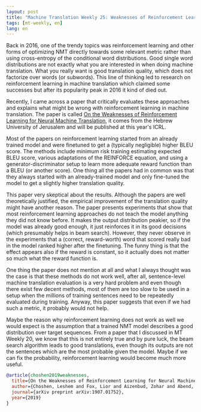```yaml
---
layout: post
title: "Machine Translation Weekly 25: Weaknesses of Reinforcement Learning for NMT"
tags: [mt-weekly, en]
lang: en
---
```


Back in 2016, one of the trendy topics was reinforcement learning and other
forms of optimizing NMT directly towards some relevant metric rather than using
cross-entropy of the conditional word distributions. Good single word
distributions are not exactly what you are interested in when doing machine
translation. What you really want is good translation quality, which does not
factorize over words (or subwords). This line of thinking led to research on
reinforcement learning in machine translation which claimed some successes but
after its popularity peak in 2016 it kind of died out.

Recently, I came across a paper that critically evaluates these approaches and
explains what might be wrong with reinforcement learning in machine
translation. The paper is called [On the Weaknesses of Reinforcement Learning
for Neural Machine Translation](https://arxiv.org/pdf/1907.01752v3.pdf), it
comes from the Hebrew University of Jerusalem and will be published at this
year's ICRL.

Most of the papers on reinforcement learning started from an already trained
model and were finetuned to get a (typically negligible) higher BLEU score. The
methods include minimum risk training estimating expected BLEU score, various
adaptations of the REINFORCE equation, and using a generator-discriminator
setup to learn more adequate reward function than a BLEU (or another score).
One thing all the papers had in common was that they always started with an
already-trained model and only fine-tuned the model to get a slightly higher
translation quality.

This paper very skeptical about the results. Although the papers are well
theoretically justified, the empirical improvement of the translation quality
might have another reason. The paper presents experiments that show that most
reinforcement learning approaches do not teach the model anything they did not
know before. It makes the output distribution peakier, so if the model was
already good enough, it just reinforces it in its good decisions (which
presumably helps in beam search). However, they never observe in the
experiments that a (correct, reward-worth) word that scored really bad in the
model ranked higher after the finetuning. The funny thing is that the effect
appears also if the reward is constant, so it actually does not matter so much
what the reward function is.

One thing the paper does not mention at all and what I always thought was the
case is that these methods do not work well, after all, sentence-level machine
translation evaluation is a very hard problem and even though there exist few
decent methods, most of them are too slow to be used in a setup when the
millions of training sentences need to be repeatedly evaluated during training.
Anyway, this paper suggests that even if we had such a metric, it probably
would not help.

Maybe the reason why reinforcement learning does not work as well we would
expect is the assumption that a trained NMT model describes a good distribution
over target sequences. From a paper that I discussed in MT Weekly 20, we know
that this is not entirely true and by pure luck, the beam search algorithm
leads to good translations, even though its outputs are not the sentences which
are the most probable given the model. Maybe if we can fix the probability,
reinforcement learning would become much more useful.

```bibtex
@article{choshen2019weaknesses,
  title={On the Weaknesses of Reinforcement Learning for Neural Machine Translation},
  author={Choshen, Leshem and Fox, Lior and Aizenbud, Zohar and Abend, Omri},
  journal={arXiv preprint arXiv:1907.01752},
  year={2019}
}
```
